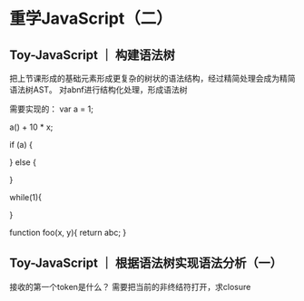 # 重学JavaScript（二）

## Toy-JavaScript ｜ 构建语法树

把上节课形成的基础元素形成更复杂的树状的语法结构，经过精简处理会成为精简语法树AST。
对abnf进行结构化处理，形成语法树

需要实现的：
var a = 1;

a() + 10 * x;

if (a) {

} else {

}

while(1){

}

function foo(x, y){
    return abc;
}

## Toy-JavaScript ｜ 根据语法树实现语法分析（一）

接收的第一个token是什么？
    需要把当前的非终结符打开，求closure


